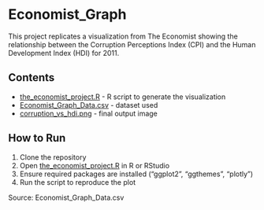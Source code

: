 # Economist_Graph

This project replicates a visualization from The Economist showing the relationship between the Corruption Perceptions Index (CPI) and the Human Development Index (HDI) for 2011.  

## Contents
- [the_economist_project.R](the_economist_project.R) - R script to generate the visualization  
- [Economist_Graph_Data.csv](Economist_Graph_Data.csv) - dataset used  
- [corruption_vs_hdi.png](corruption_vs_hdi.png) - final output image  

## How to Run
1. Clone the repository  
2. Open [the_economist_project.R](the_economist_project.R) in R or RStudio  
3. Ensure required packages are installed (“ggplot2”, “ggthemes”, “plotly”)  
4. Run the script to reproduce the plot  



Source: Economist_Graph_Data.csv
